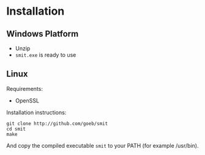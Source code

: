 # Installation


## Windows Platform

- Unzip
- `smit.exe` is ready to use

## Linux

Requirements:

- OpenSSL

Installation instructions:

    git clone http://github.com/goeb/smit
    cd smit
    make

And copy the compiled executable `smit` to your PATH (for example /usr/bin).

